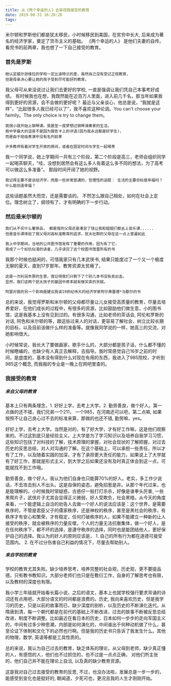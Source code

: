 ```yaml
---
title: 从《两个幸运的人》去审视我接受的教育
date: 2019-08-31 16:28:26
tags:
---
```


米尔顿和罗斯他们都是犹太移民，小时候移民到美国，在贫穷中长大, 后来成为著名的经济学家，奠定了货币主义的基础。
《两个幸运的人》 是他们夫妻的自传。看完书的前两章，我也想了一下自己接受的教育。

### 首先是罗斯
```
她认定威尔逊维拉的学校一定比波特兰的差，虽然自己没有受过正规教育，
但是母亲决心要让她的孩子受到尽可能好的教育。
```
我父母可从来没说过让我们去更好的学校, 一直是强调让我们凭自己本事考好成绩。 有时候我也在想，我既然能在近百万人里面，进入前几千名，那当年如果我得到更好的资源，会不会做的更好呢？ 最近与父亲谈心，他总是说，“我就是这样”，“比起很多人我已经可以了”，我不喜欢这种论调。You can't choose your faimily。The only choice is try to change them。
```
我很小就开始上钢琴课。我甚至一度梦想过钢琴演奏家的生活，
我中学最大的沮丧不是因为报告卡上的评语(因为我永远都是好学生)，
而是由于班级表演中没有名列前茅
```
```
许多教师有着对学生开放的房间，或者在固定时间与学生一起喝茶
```
我一个同学说，她上学期间一共有三个阶段，第二个阶段是高三，老师会组织同学一起喝茶聊天，"哇，没想到居然会有这么多人有着这么多不同的想法，为了高考可以做这么多准备"。 那段时间开阔了她的视野。
```
我记得主要不是谈经济学，而是一些非常普通的，哲理性的话题： 生活的主要目标是幸福吗？什么能创造幸福？
```
这些话题虽然大而空，还是需要谈的。 不然怎么跟自己相处，如何在社会上定位。理念树立了，纲领有了，才有明确的下一步行动。

### 然后是米尔顿的
```
我们从不买什么奢侈品， 都是我的父母还是凑足了钱让我和姐姐们都去上音乐课......
但是音乐课体验了我父母对高标准教育的追求，犹太社群的父母在这一点上普遍如此
```
```
我上中学期间，当地的公共图书馆发挥了重要的作用，因为有了它，
我成了一个如饥似渴的读者，几乎读完了这个校图书馆里所有的书
```
我那个时候也挺闲的，可惜我家只有几本武侠书, 结果只能度过了一个又一个极度无聊的夏天，直到17岁那年。教育资源太贫瘠了。
```
这是一次利润丰厚的生意，我记得我们只剩下了个别几本书没有卖出去。
显然，我们这两个犹太孩子的基因中原本就有做买卖的天赋。
```
```
阿瑟对我的另一个影响是建议我读19世纪伟大的经济学家阿尔弗雷德*马歇尔的书
```

总的来说，我觉得罗斯和米尔顿的父母都尽量让儿女接受高质量的教育，尽量去培养爱好，在他们成长的过程中，有很多的资源，比如鼓励他们做生意，小的图书馆，这是我基本上没有见到过的。有很多沟通，比如老师的茶话会, 阿伦和罗斯的对话, 阿色和米尔顿的等，跟这些过来人的对话，更容易了解社会，树立比较长期的目标，以及目前该做什么样的准备等。就像我同学说的一样，她高三的交流，对她影响很大。

小时候常说，我长大了要做画家，歌手什么的，大部分都是孩子话，什么都不懂的时候瞎编的，也缺少有人真正去解释，去指导。我时常感觉自己16岁之前的时间，是虚度的，基本没有得到什么对现在有用的东西，我进入了985院校，才听到985这个概念, 而我报的专业是一晚上在网吧里查的。

### 我接受的教育
##### 来自父母的教育

基本上只有两条理念，1. 好好上学，去考上大学，2. 勤劳善良，做个好人。第一点做的还不错，我们兄弟一个211， 一个985，在河南还可以吧，第二点嘛, 如果按照不让自己良心过不去的标准来算，那做的也还不错, 勤劳嘛，yes。

好好上学，去考上大学。当然是对的，有了好大学，才有好工作嘛，这是他们观察来的。不过这到底只是经验主义。上大学是为了学习知识以及培养自我学习习惯，这些知识包括了对科技的了解，技术原理的掌握，对社会现状的了解把握，对过去历史的反思总结，对人对沟通的了解。在这个基础上，可以承担一些责任，所以才有了工作，以及随着实践的加深，才有了承担更大责任的能力，如果说上了大学就有了好工作，那就是形式主义，到大学之后如果还没有及时真正体会到这一点，可能就找不到工作哦。

勤劳善良，做个好人。我认为他们自身也只能算70%的好人。老实，多工作少说话，不去攻击别人不出头。这是自保的姿态，避免招惹是非。从那个年代过来，也是能理解的。小时候我时常疑惑，古惑仔一般打打杀杀，好像是谁拳头厉害, 一些黑帮片子，武侠片子尤其会显得正义微弱，好人受欺负，社会黑暗。从今天的角度来看，一个能逻辑上自洽的劝告人去做一个好人的说法应该是：这个世界，是需要秩序的，不管是君臣父子的儒家秩序，还是神权的秩序，甚至是黑社会的秩序，有秩序才有安心和繁荣，才有稳定，任何打破秩序的人，如果不能建立一种新的让人接受的秩序，就会被秩序的力量反噬，个人的力量无法抗衡集体，做一个好人，是在任何秩序下，都不坏的选择，是遵守秩序的选择，同时也是能团结他人，更好保护自己的选择。我认为的好人的原则应该是， 1. 自己的所有行为都在道德可接受范围内。 2. 在不过分伤害自己利益的情况下，尽量去帮助别人。

##### 来自学校的教育

学校的教育尤其失败。缺少培养思考，培养完整的社会观，历史观，更不要提品德。只有教书教知识。大部分老师们也只是在敷衍工作，自身的了解思考也有限，以及教材的深度也有限。

我小学三年级就开始看长篇小说，之后的语文，基本上也就学校强行要求背诵的诗词还有点用吧，大部分语文的时间都是浪费的。历史, 我向来喜欢历史，但是我学习的历史，只是以前的故事而已，缺少深度的剖析，以及历史的不断演化迭代。从隋唐到清，每一个朝代都是在前代的基础上不断改进，过去的故事不断被反思总结改进，制度不断调整。比如最近在看日本的历史，日本如何一步步的走向军国主义的，中间有过多少种思潮，内部是如何演化的，中间谁出于何种动机做了什么，甚至论证下体制和文化下的必然也行啊。但是我的历史书只告诉了我发生什么。其他的物理，数学, 英语等都是工具性质的。

总的来说，我认为自己过去的教育，缺乏体系的理论，从父母到老师，缺少真正懂的人，有感悟的人，他们也不过抓住的，也不过是一点点正确， 对他们所主张的，他们自己并不能在理论上自洽, 以及真的缺少教育资源。

这是我对自己过去接受的教育的反思, 不过，也没办法啦，发展总是一步一步的，能感受到变化也是挺好的, 朝闻道，夕死可也，更况且我的人生才刚刚开始。